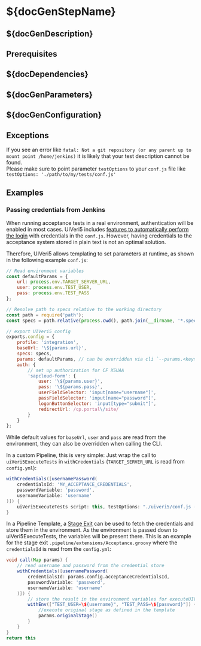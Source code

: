 # ${docGenStepName}

## ${docGenDescription}

## Prerequisites

## ${docDependencies}

## ${docGenParameters}

## ${docGenConfiguration}

## Exceptions

If you see an error like `fatal: Not a git repository (or any parent up to mount point /home/jenkins)` it is likely that your test description cannot be found.<br />
Please make sure to point parameter `testOptions` to your `conf.js` file like `testOptions: './path/to/my/tests/conf.js'`

## Examples

### Passing credentials from Jenkins

When running acceptance tests in a real environment, authentication will be enabled in most cases. UIVeri5 includes [features to automatically perform the login](https://github.com/SAP/ui5-uiveri5/blob/master/docs/config/authentication.md) with credentials in the `conf.js`. However, having credentials to the acceptance system stored in plain text is not an optimal solution.

Therefore, UIVeri5 allows templating to set parameters at runtime, as shown in the following example `conf.js`:

```js
// Read environment variables
const defaultParams = {
    url: process.env.TARGET_SERVER_URL,
    user: process.env.TEST_USER,
    pass: process.env.TEST_PASS
};

// Resolve path to specs relative to the working directory
const path = require('path');
const specs = path.relative(process.cwd(), path.join(__dirname, '*.spec.js'));

// export UIVeri5 config
exports.config = {
    profile: 'integration',
    baseUrl: '\${params.url}',
    specs: specs,
    params: defaultParams, // can be overridden via cli `--params.<key>=<value>`
    auth: {
        // set up authorization for CF XSUAA
        'sapcloud-form': {
            user: '\${params.user}',
            pass: '\${params.pass}',
            userFieldSelector: 'input[name="username"]',
            passFieldSelector: 'input[name="password"]',
            logonButtonSelector: 'input[type="submit"]',
            redirectUrl: /cp.portal\/site/
        }
    }
};
```

While default values for `baseUrl`, `user` and `pass` are read from the environment, they can also be overridden when calling the CLI.

In a custom Pipeline, this is very simple: Just wrap the call to `uiVeri5ExecuteTests` in `withCredentials` (`TARGET_SERVER_URL` is read from `config.yml`):

```groovy
withCredentials([usernamePassword(
    credentialsId: 'MY_ACCEPTANCE_CREDENTIALS',
    passwordVariable: 'password',
    usernameVariable: 'username'
)]) {
    uiVeri5ExecuteTests script: this, testOptions: "./uiveri5/conf.js --params.user=\${username} --params.pass=\${password}"
}
```

In a Pipeline Template, a [Stage Exit](#) can be used to fetch the credentials and store them in the environment. As the environment is passed down to uiVeri5ExecuteTests, the variables will be present there. This is an example for the stage exit `.pipeline/extensions/Acceptance.groovy` where the `credentialsId` is read from the `config.yml`:

```groovy
void call(Map params) {
    // read username and password from the credential store
    withCredentials([usernamePassword(
        credentialsId: params.config.acceptanceCredentialsId,
        passwordVariable: 'password',
        usernameVariable: 'username'
    )]) {
        // store the result in the environment variables for executeUIVeri5Test
        withEnv(["TEST_USER=\${username}", "TEST_PASS=\${password}"]) {
            //execute original stage as defined in the template
            params.originalStage()
        }
    }
}
return this
```

